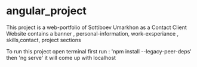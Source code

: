 # angular_project
This project is a web-portfolio of Sottiboev Umarkhon as a Contact Client Website contains a banner , personal-information, work-exsperiance , skills,contact, project sections

To run this project open terminal first run : 'npm install --legacy-peer-deps' then 'ng serve' it will come up with localhost

